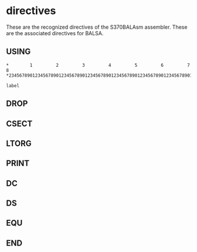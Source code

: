 # directives

These are the recognized directives of the S370BALAsm assembler.  These are the 
associated directives for BALSA.

## USING

```
*        1         2         3         4         5         6         7         8
*2345678901234567890123456789012345678901234567890123456789012345678901234567890
```

```
label 
```

## DROP
## CSECT
## LTORG
## PRINT
## DC
## DS
## EQU
## END



